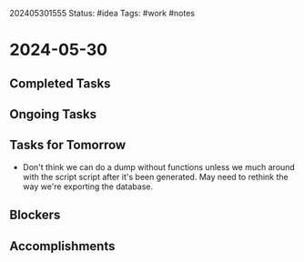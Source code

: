 202405301555
Status: #idea
Tags: #work #notes 

# 2024-05-30

## Completed Tasks

## Ongoing Tasks

## Tasks for Tomorrow
- Don't think we can do a dump without functions unless we much around with the script script after it's been generated. May need to rethink the way we're exporting the database.

## Blockers

## Accomplishments

